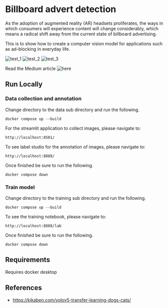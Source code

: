 # Billboard advert detection 

As the adoption of augmented reality (AR) headsets proliferates, the ways in which consumers will experience content will change considerably, which means a radical shift away from the current state of billboard advertising.

This is to show how to create a computer vision model for applications such as ad-blocking in everyday life.

![test_1](https://github.com/lewisExternal/graveYardPrivatePublish/assets/81447748/739ea6d3-3087-410c-95f9-7c78e349162e)
![test_2](https://github.com/lewisExternal/graveYardPrivatePublish/assets/81447748/79b1ef83-9704-4fd8-8349-58835d7ddbdb)
![test_3](https://github.com/lewisExternal/graveYardPrivatePublish/assets/81447748/5f392d12-b87c-49fb-81a4-51be13024744)

Read the Medium article ![here](https://medium.com/@ljamesdatascience/billboard-advert-detection-using-transfer-learning-with-yolo-9405d6aeb943) 

## Run Locally  

### Data collection and annotation 
Change directory to the data sub directory and run the following. 
```
docker compose up --build 
```

For the streamlit application to collect images, please navigate to:  
```
http://localhost:8501/
```
To see label studio for the annotation of images, please navigate to: 
```
http://localhost:8888/
```
Once finished be sure to run the following.
```
docker compose down
```


### Train model 
Change directory to the training sub directory and run the following.
```
docker compose up --build 
```
To see the training notebook, please navigate to:
```
http://localhost:8888/lab
```
Once finished be sure to run the following.
```
docker compose down
```

## Requirements  
Requires docker desktop 

## References 
* https://kikaben.com/yolov5-transfer-learning-dogs-cats/

